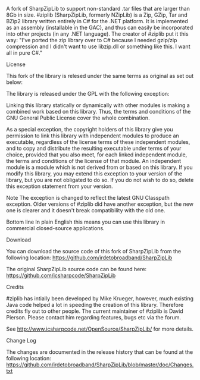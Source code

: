 A fork of SharpZipLib to support non-standard .tar files that are larger than 8Gb in size.
#ziplib (SharpZipLib, formerly NZipLib) is a Zip, GZip, Tar and BZip2 library written entirely in C# for the .NET platform. It is implemented as an assembly (installable in the GAC), and thus can easily be incorporated into other projects (in any .NET language). The creator of #ziplib put it this way: "I've ported the zip library over to C# because I needed gzip/zip compression and I didn't want to use libzip.dll or something like this. I want all in pure C#."

License

This fork of the library is relesed under the same terms as original as set out below:

The library is released under the GPL with the following exception:

Linking this library statically or dynamically with other modules is making a combined work based on this library. Thus, the terms and conditions of the GNU General Public License cover the whole combination.

As a special exception, the copyright holders of this library give you permission to link this library with independent modules to produce an executable, regardless of the license terms of these independent modules, and to copy and distribute the resulting executable under terms of your choice, provided that you also meet, for each linked independent module, the terms and conditions of the license of that module. An independent module is a module which is not derived from or based on this library. If you modify this library, you may extend this exception to your version of the library, but you are not obligated to do so. If you do not wish to do so, delete this exception statement from your version.

Note The exception is changed to reflect the latest GNU Classpath exception. Older versions of #ziplib did have another exception, but the new one is clearer and it doesn't break compatibility with the old one.

Bottom line In plain English this means you can use this library in commercial closed-source applications.

Download

You can download the source code of this fork of SharpZipLib from the following location:
https://github.com/irdetobroadband/SharpZipLib

The original SharpZipLib source code can be found here: 
https://github.com/icsharpcode/SharpZipLib

Credits

#ziplib has intially been developed by Mike Krueger, however, much existing Java code helped a lot in speeding the creation of this library. Therefore credits fly out to other people.
The current maintainer of #ziplib is David Pierson. Please contact him regarding features, bugs etc via the forum.

See http://www.icsharpcode.net/OpenSource/SharpZipLib/ for more details.

Change Log

The changes are documented in the release history that can be found at the following location:
https://github.com/irdetobroadband/SharpZipLib/blob/master/doc/Changes.txt
